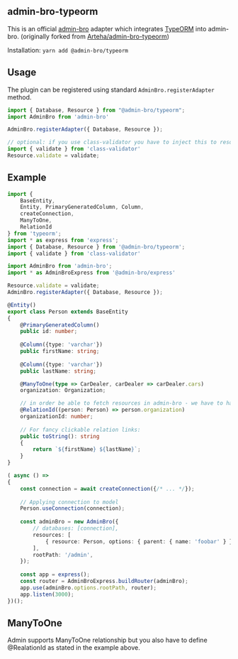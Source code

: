 ## admin-bro-typeorm

This is an official [admin-bro](https://github.com/SoftwareBrothers/admin-bro) adapter which integrates [TypeORM](https://typeorm.io/) into admin-bro. (originally forked from [Arteha/admin-bro-typeorm](https://github.com/Arteha/admin-bro-typeorm))

Installation: `yarn add @admin-bro/typeorm`

## Usage

The plugin can be registered using standard `AdminBro.registerAdapter` method.

```typescript
import { Database, Resource } from "@admin-bro/typeorm";
import AdminBro from 'admin-bro'

AdminBro.registerAdapter({ Database, Resource });

// optional: if you use class-validator you have to inject this to resource.
import { validate } from 'class-validator'
Resource.validate = validate;
```

## Example

```typescript
import {
    BaseEntity,
    Entity, PrimaryGeneratedColumn, Column,
    createConnection,
    ManyToOne,
    RelationId
} from 'typeorm';
import * as express from 'express';
import { Database, Resource } from '@admin-bro/typeorm';
import { validate } from 'class-validator'

import AdminBro from 'admin-bro';
import * as AdminBroExpress from '@admin-bro/express'

Resource.validate = validate;
AdminBro.registerAdapter({ Database, Resource });

@Entity()
export class Person extends BaseEntity
{
    @PrimaryGeneratedColumn()
    public id: number;
    
    @Column({type: 'varchar'})
    public firstName: string;
    
    @Column({type: 'varchar'})
    public lastName: string;

    @ManyToOne(type => CarDealer, carDealer => carDealer.cars)
    organization: Organization;

    // in order be able to fetch resources in admin-bro - we have to have id available
    @RelationId((person: Person) => person.organization)
    organizationId: number;
    
    // For fancy clickable relation links:
    public toString(): string
    {
        return `${firstName} ${lastName}`;
    }
}

( async () =>
{
    const connection = await createConnection({/* ... */});
    
    // Applying connection to model
    Person.useConnection(connection);
    
    const adminBro = new AdminBro({
        // databases: [connection],
        resources: [
            { resource: Person, options: { parent: { name: 'foobar' } } }
        ], 
        rootPath: '/admin',
    });
    
    const app = express();
    const router = AdminBroExpress.buildRouter(adminBro);
    app.use(adminBro.options.rootPath, router);
    app.listen(3000);
})();
```

## ManyToOne

Admin supports ManyToOne relationship but you also have to define @RealationId as stated in the example above.
